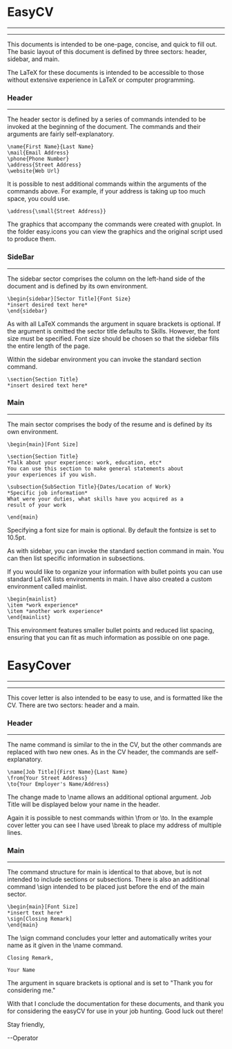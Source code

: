 # EasyCV
-------------------------
-------------------------

This documents is intended to be one-page, concise, and quick to fill out.  The basic layout of this document is defined by three sectors: header, sidebar, and main.

The LaTeX for these documents is intended to be accessible to those without extensive experience in LaTeX or computer programming.

### Header
-------------------------
The header sector is defined by a series of commands intended to be invoked at the beginning of the document.  The commands and their arguments are fairly self-explanatory.

    \name{First Name}{Last Name} 
    \mail{Email Address}
    \phone{Phone Number}
    \address{Street Address}
    \website{Web Url}

It is possible to nest additional commands within the arguments of the commands above.  For example, if your address is taking up too much space, you could use.

    \address{\small{Street Address}}

The graphics that accompany the commands were created with gnuplot.  In the folder easy.icons you can view the graphics and the original script used to produce them.     

### SideBar
-------------------------
The sidebar sector comprises the column on the left-hand side of the document and is defined by its own environment.

    \begin{sidebar}[Sector Title]{Font Size}
    *insert desired text here*
    \end{sidebar}

As with all LaTeX commands the argument in square brackets is optional.  If the argument is omitted the sector title defaults to Skills.  However, the font size must be specified.  Font size should be chosen so that the sidebar fills the entire length of the page.  

Within the sidebar environment you can invoke the standard section command.

    \section{Section Title}
    *insert desired text here*

### Main
-------------------------
The main sector comprises the body of the resume and is defined by its own environment.

    \begin{main}[Font Size]
    
    \section{Section Title}
    *Talk about your experience: work, education, etc*
    You can use this section to make general statements about
    your experiences if you wish.
    
    \subsection{SubSection Title}{Dates/Location of Work}
    *Specific job information*
    What were your duties, what skills have you acquired as a
    result of your work
    
    \end{main}

Specifying a font size for main is optional.  By default the fontsize is set to 10.5pt.

As with sidebar, you can invoke the standard section command in main.  You can then list specific information in subsections.

If you would like to organize your information with bullet points you can use standard LaTeX lists environments in main.  I have also created a custom environment called mainlist.

    \begin{mainlist}
    \item *work experience*
    \item *another work experience*
    \end{mainlist}

This environment features smaller bullet points and reduced list spacing, ensuring that you can fit as much information as possible on one page.


# EasyCover
-------------------------
-------------------------
This cover letter is also intended to be easy to use, and is formatted like the CV.  There are two sectors: header and a main.


### Header
-------------------------

The name command is similar to the in the CV, but the other commands are replaced with two new ones.  As in the CV header, the commands are self-explanatory.

    \name[Job Title]{First Name}{Last Name}
    \from{Your Street Address}
    \to{Your Employer's Name/Address}
    
The change made to \name allows an additional optional argument.  Job Title will be displayed below your name in the header.

Again it is possible to nest commands within \from or \to.  In the example cover letter you can see I have used \break to place my address of multiple lines.


### Main
-------------------------
The command structure for main is identical to that above, but is not intended to include sections or subsections.  There is also an additional command \sign intended to be placed just before the end of the main sector.

    \begin{main}[Font Size]
    *insert text here*
    \sign[Closing Remark]
    \end{main}
    
The \sign command concludes your letter and automatically writes your name as it given in the \name command. 

    Closing Remark,
    
    Your Name

The argument in square brackets is optional and is set to "Thank you for considering me."

With that I conclude the documentation for these documents, and thank you for considering the easyCV for use in your job hunting.  Good luck out there!

Stay friendly,

--Operator
